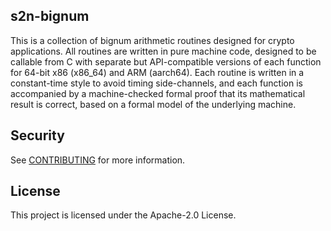 ## s2n-bignum

This is a collection of bignum arithmetic routines designed for crypto
applications. All routines are written in pure machine code, designed
to be callable from C with separate but API-compatible versions of
each function for 64-bit x86 (x86_64) and ARM (aarch64). Each routine
is written in a constant-time style to avoid timing side-channels, and
each function is accompanied by a machine-checked formal proof that
its mathematical result is correct, based on a formal model of the
underlying machine.

## Security

See [CONTRIBUTING](CONTRIBUTING.md#security-issue-notifications) for more information.

## License

This project is licensed under the Apache-2.0 License.

